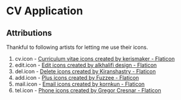 # CV Application

## Attributions
Thankful to following artists for letting me use their icons.

1. cv.icon - <a href="https://www.flaticon.com/free-icons/curriculum-vitae" title="curriculum vitae icons">Curriculum vitae icons created by kerismaker - Flaticon</a>
2. edit.icon - <a href="https://www.flaticon.com/free-icons/edit" title="edit icons">Edit icons created by alkhalifi design - Flaticon</a>
3. del.icon - <a href="https://www.flaticon.com/free-icons/delete" title="delete icons">Delete icons created by Kiranshastry - Flaticon</a>
4. add.icon - <a href="https://www.flaticon.com/free-icons/plus" title="plus icons">Plus icons created by Fuzzee - Flaticon</a>
5. mail.icon - <a href="https://www.flaticon.com/free-icons/email" title="email icons">Email icons created by kornkun - Flaticon</a>
6. tel.icon - <a href="https://www.flaticon.com/free-icons/phone" title="phone icons">Phone icons created by Gregor Cresnar - Flaticon</a>